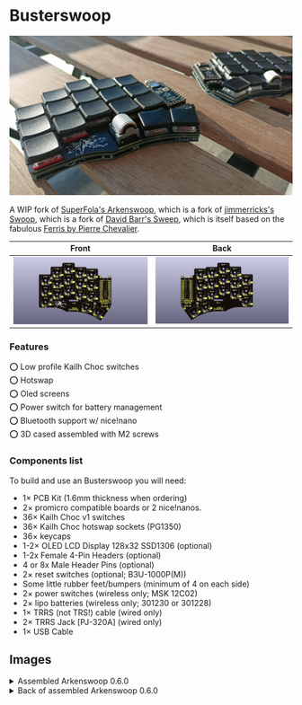 # Busterswoop

![Fully assembled Busterswoop](images/full_build.jpeg)

A WIP fork of [SuperFola's Arkenswoop](https://github.com/SuperFola/arkenswoop),
which is a fork of [jimmerricks's Swoop](https://github.com/jimmerricks/swoop),
which is a fork of [David Barr's Sweep](https://github.com/davidphilipbarr/Sweep),
which is itself based on the fabulous [Ferris by Pierre Chevalier](https://github.com/pierrechevalier83/ferris).

| Front | Back |
| :---: | :---: |
| ![front](/images/exports/arkenswoop/front.png) | ![back](/images/exports/arkenswoop/back.png) |

### Features

⭕ Low profile Kailh Choc switches  
⭕ Hotswap  
⭕ Oled screens  
⭕ Power switch for battery management  
⭕ Bluetooth support w/ nice!nano  
⭕ 3D cased assembled with M2 screws 

### Components list

To build and use an Busterswoop you will need:

* 1× PCB Kit (1.6mm thickness when ordering)
* 2× promicro compatible boards or 2 nice!nanos.
* 36× Kailh Choc v1 switches
* 36× Kailh Choc hotswap sockets (PG1350)
* 36× keycaps
* 1-2× OLED LCD Display 128x32 SSD1306 (optional)
* 1-2x Female 4-Pin Headers (optional)
* 4 or 8x Male Header Pins (optional)
* 2× reset switches (optional; B3U-1000P(M))
* Some little rubber feet/bumpers (minimum of 4 on each side)
* 2× power switches (wireless only; MSK 12C02)
* 2× lipo batteries (wireless only; 301230 or 301228)
* 1× TRRS (not TRS!) cable (wired only)
* 2× TRRS Jack [PJ-320A] (wired only)
* 1× USB Cable 

## Images

<details>
    <summary>Assembled Arkenswoop 0.6.0</summary>
    <img src="images/full_build.jpeg">
</details>
<details>
    <summary>Back of assembled Arkenswoop 0.6.0</summary>
    <img src="images/full_build_back.jpeg">
</details>
